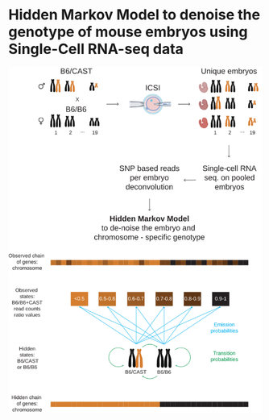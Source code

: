 # Hidden Markov Model to denoise the genotype of mouse embryos using Single-Cell RNA-seq data
![High quality figure](./images/Figure1_v1.svg)